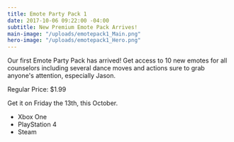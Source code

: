 ```yaml
---
title: Emote Party Pack 1
date: 2017-10-06 09:22:00 -04:00
subtitle: New Premium Emote Pack Arrives!
main-image: "/uploads/emotepack1_Main.png"
hero-image: "/uploads/emotepack1_Hero.png"
---
```


Our first Emote Party Pack has arrived! Get access to 10 new emotes for all counselors including several dance moves and actions sure to grab anyone's attention, especially Jason. 

Regular Price: $1.99

Get it on Friday the 13th, this October. 

* Xbox One
* PlayStation 4
* Steam